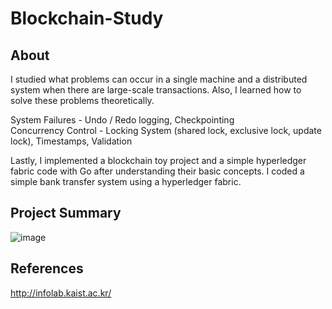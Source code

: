 # Blockchain-Study

## About

I studied what problems can occur in a single machine and a distributed system when there are large-scale transactions. Also, I learned how to solve these problems theoretically.

System Failures - Undo / Redo logging, Checkpointing \
Concurrency Control - Locking System (shared lock, exclusive lock, update lock), Timestamps, Validation

Lastly, I implemented a blockchain toy project and a simple hyperledger fabric code with Go after understanding their basic concepts. I coded a simple bank transfer system using a hyperledger fabric.

## Project Summary

![image](https://user-images.githubusercontent.com/87184009/137477684-b93b6990-45b9-4a80-8d45-e84936780f2b.png)

## References

http://infolab.kaist.ac.kr/
